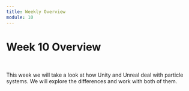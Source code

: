 ```yaml
---
title: Weekly Overview
module: 10
---
```


# Week 10 Overview <br />


<br />

This week we will take a look at how Unity and Unreal deal with particle systems.  We will explore the differences and work with both of them.

